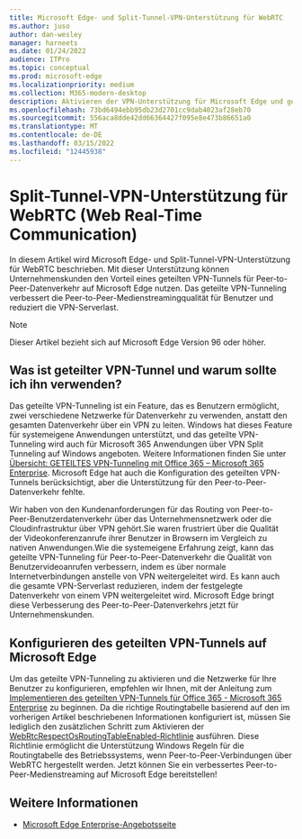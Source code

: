 ```yaml
---
title: Microsoft Edge- und Split-Tunnel-VPN-Unterstützung für WebRTC
ms.author: juso
author: dan-wesley
manager: harneets
ms.date: 01/24/2022
audience: ITPro
ms.topic: conceptual
ms.prod: microsoft-edge
ms.localizationpriority: medium
ms.collection: M365-modern-desktop
description: Aktivieren der VPN-Unterstützung für Microsoft Edge und geteilten Tunnel für WebRTC (Web Real-Time Communication)
ms.openlocfilehash: 73bd6494ebb95db23d2701cc9dab4023af28eb70
ms.sourcegitcommit: 556aca8dde42dd66364427f095e8e473b86651a0
ms.translationtype: MT
ms.contentlocale: de-DE
ms.lasthandoff: 03/15/2022
ms.locfileid: "12445938"
---
```

# <a name="split-tunnel-vpn-support-for-webrtc-web-real-time-communication"></a>Split-Tunnel-VPN-Unterstützung für WebRTC (Web Real-Time Communication)
  
In diesem Artikel wird Microsoft Edge- und Split-Tunnel-VPN-Unterstützung für WebRTC beschrieben. Mit dieser Unterstützung können Unternehmenskunden den Vorteil eines geteilten VPN-Tunnels für Peer-to-Peer-Datenverkehr auf Microsoft Edge nutzen. Das geteilte VPN-Tunneling verbessert die Peer-to-Peer-Medienstreamingqualität für Benutzer und reduziert die VPN-Serverlast.

> [!NOTE]
> Dieser Artikel bezieht sich auf Microsoft Edge Version 96 oder höher.

## <a name="what-is-vpn-split-tunneling-and-why-should-i-use-it"></a>Was ist geteilter VPN-Tunnel und warum sollte ich ihn verwenden?

Das geteilte VPN-Tunneling ist ein Feature, das es Benutzern ermöglicht, zwei verschiedene Netzwerke für Datenverkehr zu verwenden, anstatt den gesamten Datenverkehr über ein VPN zu leiten. Windows hat dieses Feature für systemeigene Anwendungen unterstützt, und das geteilte VPN-Tunneling wird auch für Microsoft 365 Anwendungen über VPN Split Tunneling auf Windows angeboten. Weitere Informationen finden Sie unter [Übersicht: GETEILTES VPN-Tunneling mit Office 365 – Microsoft 365 Enterprise](/microsoft-365/enterprise/microsoft-365-vpn-split-tunnel?view=o365-worldwide&preserve-view=true). Microsoft Edge hat auch die Konfiguration des geteilten VPN-Tunnels berücksichtigt, aber die Unterstützung für den Peer-to-Peer-Datenverkehr fehlte.

Wir haben von den Kundenanforderungen für das Routing von Peer-to-Peer-Benutzerdatenverkehr über das Unternehmensnetzwerk oder die Cloudinfrastruktur über VPN gehört.Sie waren frustriert über die Qualität der Videokonferenzanrufe ihrer Benutzer in Browsern im Vergleich zu nativen Anwendungen.Wie die systemeigene Erfahrung zeigt, kann das geteilte VPN-Tunneling für Peer-to-Peer-Datenverkehr die Qualität von Benutzervideoanrufen verbessern, indem es über normale Internetverbindungen anstelle von VPN weitergeleitet wird. Es kann auch die gesamte VPN-Serverlast reduzieren, indem der festgelegte Datenverkehr von einem VPN weitergeleitet wird. Microsoft Edge bringt diese Verbesserung des Peer-to-Peer-Datenverkehrs jetzt für Unternehmenskunden.

## <a name="how-to-configure-vpn-split-tunneling-on-microsoft-edge"></a>Konfigurieren des geteilten VPN-Tunnels auf Microsoft Edge

Um das geteilte VPN-Tunneling zu aktivieren und die Netzwerke für Ihre Benutzer zu konfigurieren, empfehlen wir Ihnen, mit der Anleitung zum [Implementieren des geteilten VPN-Tunnels für Office 365 - Microsoft 365 Enterprise](/microsoft-365/enterprise/microsoft-365-vpn-implement-split-tunnel?view=o365-worldwide&preserve-view=true) zu beginnen. Da die richtige Routingtabelle basierend auf den im vorherigen Artikel beschriebenen Informationen konfiguriert ist, müssen Sie lediglich den zusätzlichen Schritt zum Aktivieren der [WebRtcRespectOsRoutingTableEnabled-Richtlinie](/deployedge/microsoft-edge-policies#webrtcrespectosroutingtableenabled) ausführen. Diese Richtlinie ermöglicht die Unterstützung Windows Regeln für die Routingtabelle des Betriebssystems, wenn Peer-to-Peer-Verbindungen über WebRTC hergestellt werden. Jetzt können Sie ein verbessertes Peer-to-Peer-Medienstreaming auf Microsoft Edge bereitstellen!

## <a name="see-also"></a>Weitere Informationen

- [Microsoft Edge Enterprise-Angebotsseite](https://aka.ms/EdgeEnterprise)
